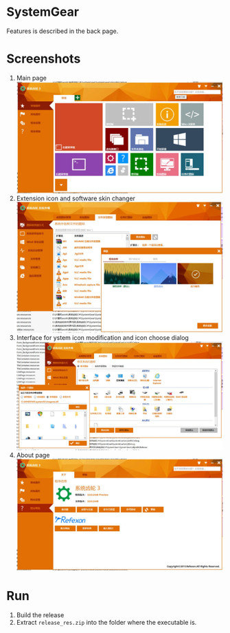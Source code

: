 # SystemGear
Features is described in the back page.
# Screenshots
1. Main page
![](doc/img3.jpg)
2. Extension icon and software skin changer
![](doc/img1.jpg)
3. Interface for ystem icon modification and icon choose dialog
![](doc/img2.jpg)
4. About page
![](doc/img4.jpg)
# Run
1. Build the release
2. Extract `release_res.zip` into the folder where the executable is.